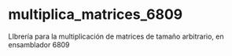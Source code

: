 # multiplica_matrices_6809
LIbrería para la multiplicación de matrices de tamaño arbitrario, en ensamblador 6809
